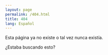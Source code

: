 ```yaml
---
layout: page
permalink: /404.html
title: 404
lang: Español
---
```



Esta página ya no existe o tal vez nunca existía.


¿Estaba buscando esto?

<ul id="search-results"></ul>

<script>
  window.store = {
    {% for post in site.artifacts %}
      "{{ post.url | slugify }}": {
        "title": "{{ post.title }}",
        "namevar": {{ post.namevar | jsonify }},
        "categories": {{ post.categories | jsonify }},
        "tags": {{ post.tags | jsonify }},
        "content": {{ post.content | strip_html | strip_newlines | jsonify }},
        "url": "{{ site.baseurl }}{{ post.url }}"
      }
      {% unless forloop.last %},{% endunless %}
    {% endfor %}
  };
</script>
<script src="{{ site.baseurl }}/js/lunr.min.js"></script>
<script src="{{ site.baseurl }}/js/search.js"></script>
